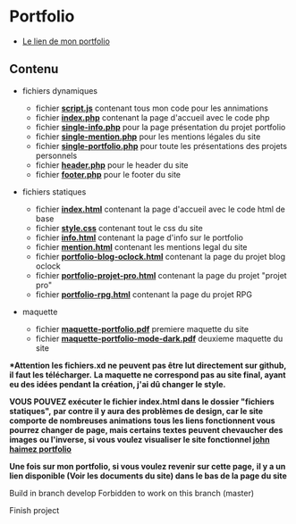 # Portfolio

- [Le lien de mon portfolio](https://johnhaimez.000webhostapp.com/)

## Contenu

- fichiers dynamiques

  - fichier **[script.js](https://github.com/j314h/site_cv/blob/master/fichiers_dynamiques/script.js)** contenant tous mon code pour les annimations
  - fichier **[index.php](https://github.com/j314h/site_cv/blob/master/fichiers_dynamiques/index.php)** contenant la page d'accueil avec le code php
  - fichier **[single-info.php](https://github.com/j314h/site_cv/blob/master/fichiers_dynamiques/single-info.php)** pour la page présentation du projet portfolio
  - fichier **[single-mention.php](https://github.com/j314h/site_cv/blob/master/fichiers_dynamiques/single-mention.php)** pour les mentions légales du site
  - fichier **[single-portfolio.php](https://github.com/j314h/site_cv/blob/master/fichiers_dynamiques/single-portfolio.php)** pour toute les présentations des projets personnels
  - fichier **[header.php](https://github.com/j314h/site_cv/blob/master/fichiers_dynamiques/header.php)** pour le header du site
  - fichier **[footer.php](https://github.com/j314h/site_cv/blob/master/fichiers_dynamiques/footer.php)** pour le footer du site

- fichiers statiques

  - fichier **[index.html](https://github.com/j314h/site_cv/blob/master/fichiers_statiques/index.html)** contenant la page d'accueil avec le code html de base
  - fichier **[style.css](https://github.com/j314h/site_cv/blob/master/fichiers_statiques/style.css)** contenant tout le css du site
  - fichier **[info.html](https://github.com/j314h/site_cv/blob/master/fichiers_statiques/info.html)** contenant la page d'info sur le portfolio
  - fichier **[mention.html](https://github.com/j314h/site_cv/blob/master/fichiers_statiques/mention.html)** contenant les mentions legal du site
  - fichier **[portfolio-blog-oclock.html](https://github.com/j314h/site_cv/blob/master/fichiers_statiques/portfolio-blog-oclock.html)** contenant la page du projet blog oclock
  - fichier **[portfolio-projet-pro.html](https://github.com/j314h/site_cv/blob/master/fichiers_statiques/portfolio-projet-pro.html)** contenant la page du projet "projet pro"
  - fichier **[portfolio-rpg.html](https://github.com/j314h/site_cv/blob/master/fichiers_statiques/portfolio-rpg.html)** contenant la page du projet RPG

- maquette

  - fichier **[maquette-portfolio.pdf](https://github.com/j314h/site_cv/blob/master/maquette/maquette-portfolio.pdf)** premiere maquette du site
  - fichier **[maquette-portfolio-mode-dark.pdf](https://github.com/j314h/site_cv/blob/master/maquette/maquette-portfolio-mode-dark.pdf)** deuxieme maquette du site

**\*Attention les fichiers.xd ne peuvent pas être lut directement sur github, il faut les télécharger.**
**La maquette ne correspond pas au site final, ayant eu des idées pendant la création, j'ai dû changer le style.**

**VOUS POUVEZ exécuter le fichier index.html dans le dossier "fichiers statiques",**
**par contre il y aura des problèmes de design, car le site comporte de nombreuses animations**
**tous les liens fonctionnent vous pourrez changer de page, mais certains textes peuvent chevaucher des images**
**ou l'inverse, si vous voulez visualiser le site fonctionnel [john haimez portfolio](https://johnhaimez.000webhostapp.com/)**

**Une fois sur mon portfolio, si vous voulez revenir sur cette page,**
**il y a un lien disponible (Voir les documents du site) dans le bas de la page du site**

Build in branch develop Forbidden to work on this branch (master)

Finish project

